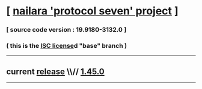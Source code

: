 
# [ [nailara 'protocol seven' project](http://src.nailara.net/) ]

### [ source code version : 19.9180-3132.0 ]

### ( this is the [ISC license](license)d "base" branch )
---
## current [release](https://github.com/anotherlink/nailara/releases) \\\\// [1.45.0](https://github.com/anotherlink/nailara/releases/tag/1.45.0)
---
